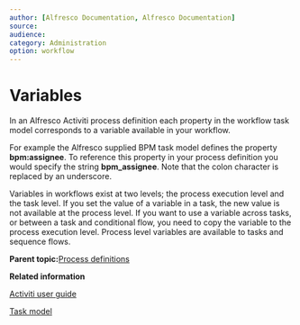 ```yaml
---
author: [Alfresco Documentation, Alfresco Documentation]
source: 
audience: 
category: Administration
option: workflow
---
```


# Variables

In an Alfresco Activiti process definition each property in the workflow task model corresponds to a variable available in your workflow.

For example the Alfresco supplied BPM task model defines the property **bpm:assignee**. To reference this property in your process definition you would specify the string **bpm\_assignee**. Note that the colon character is replaced by an underscore.

Variables in workflows exist at two levels; the process execution level and the task level. If you set the value of a variable in a task, the new value is not available at the process level. If you want to use a variable across tasks, or between a task and conditional flow, you need to copy the variable to the process execution level. Process level variables are available to tasks and sequence flows.

**Parent topic:**[Process definitions](../concepts/wf-process-def.md)

**Related information**  


[Activiti user guide](http://www.activiti.org/userguide/)

[Task model](wf-task-model.md)

